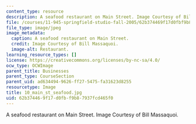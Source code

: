 ```yaml
---
content_type: resource
description: A seafood restaurant on Main Street. Image Courtesy of Bill Massaquoi.
file: /courses/11-945-springfield-studio-fall-2005/62b374469f17d0fbf9b87937fcd465f0_10_main_st_seafood.jpg
file_type: image/jpeg
image_metadata:
  caption: A seafood restaurant on Main Street.
  credit: Image Courtesy of Bill Massaquoi.
  image-alt: Restaurant.
learning_resource_types: []
license: https://creativecommons.org/licenses/by-nc-sa/4.0/
ocw_type: OCWImage
parent_title: Businesses
parent_type: CourseSection
parent_uid: ad634494-9626-ff27-5475-fa31623d8255
resourcetype: Image
title: 10_main_st_seafood.jpg
uid: 62b37446-9f17-d0fb-f9b8-7937fcd465f0
---
```

A seafood restaurant on Main Street. Image Courtesy of Bill Massaquoi.
